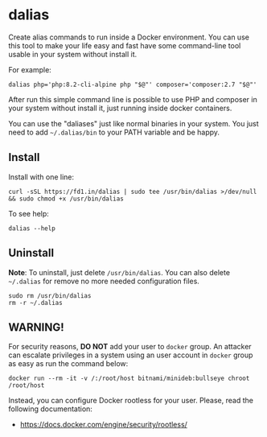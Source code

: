 # dalias
Create alias commands to run inside a Docker environment. You can use this tool
to make your life easy and fast have some command-line tool usable in your
system without install it.

For example:

```console
dalias php='php:8.2-cli-alpine php "$@"' composer='composer:2.7 "$@"'
```

After run this simple command line is possible to use PHP and composer in your
system without install it, just running inside docker containers.

You can use the "daliases" just like normal binaries in your system. You just
need to add `~/.dalias/bin` to your PATH variable and be happy.


## Install

Install with one line:

```console
curl -sSL https://fd1.in/dalias | sudo tee /usr/bin/dalias >/dev/null && sudo chmod +x /usr/bin/dalias
```

To see help:

```console
dalias --help
```

## Uninstall

**Note**: To uninstall, just delete `/usr/bin/dalias`. You can also delete
`~/.dalias` for remove no more needed configuration files.

```console
sudo rm /usr/bin/dalias
rm -r ~/.dalias
```

## WARNING!

For security reasons, **DO NOT** add your user to `docker` group. An attacker
can escalate privileges in a system using an user account in `docker` group
as easy as run the command below:

```console
docker run --rm -it -v /:/root/host bitnami/minideb:bullseye chroot /root/host
```

Instead, you can configure Docker rootless for your user. Please, read the
following documentation:

- <https://docs.docker.com/engine/security/rootless/>
